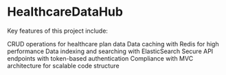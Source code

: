 # HealthcareDataHub

Key features of this project include:

CRUD operations for healthcare plan data
Data caching with Redis for high performance
Data indexing and searching with ElasticSearch
Secure API endpoints with token-based authentication
Compliance with MVC architecture for scalable code structure